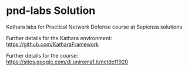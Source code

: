 # pnd-labs Solution

Kathara labs for Practical Network Defense course at Sapienza solutions 

Further details for the Kathara environment: https://github.com/KatharaFramework

Further details for the course: https://sites.google.com/di.uniroma1.it/netdef1920
